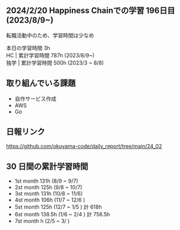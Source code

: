 ## 2024/2/20 Happiness Chainでの学習 196日目 (2023/8/9~)

転職活動中のため、学習時間は少なめ

本日の学習時間 3h 　 <br>
HC | 累計学習時間 787h (2023/8/9~) <br>
独学 | 累計学習時間 500h (2023/3 ~ 8/8)

## 取り組んでいる課題

- 自作サービス作成
- AWS
- Go
<!-- - github actions -->

## 日報リンク

https://github.com/okuyama-code/daily_report/tree/main/24_02

## 30 日間の累計学習時間

- 1st month 131h (8/9 ~ 9/7)
- 2st month 125h (9/8 ~ 10/7)
- 3st month 131h (10/8 ~ 11/6)
- 4st month 106h (11/7 ~ 12/6 )
- 5st month 125h (12/7 ~ 1/5 ) 計 618h
- 6st month 138.5h (1/6 ~ 2/4 ) 計 756.5h
- 7st month h (2/5 ~ 3/ )
